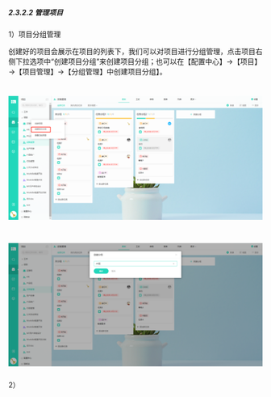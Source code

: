 ##### 2.3.2.2 管理项目


1）项目分组管理

创建好的项目会展示在项目的列表下，我们可以对项目进行分组管理，点击项目右侧下拉选项中“创建项目分组”来创建项目分组；也可以在【配置中心】→【项目】→【项目管理】→【分组管理】中创建项目分组】。

# ![](/assets/07项目-项目管理-创建分组.png)

# ![](/assets/07项目-项目管理-创建分组2.png)

2）



